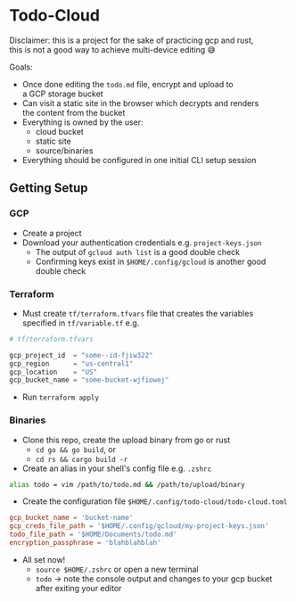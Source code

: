 # Todo-Cloud

Disclaimer: this is a project for the sake of practicing gcp and rust,  
this is not a good way to achieve multi-device editing 😅

Goals:

- Once done editing the `todo.md` file, encrypt and upload to  
  a GCP storage bucket
- Can visit a static site in the browser which decrypts and renders  
  the content from the bucket
- Everything is owned by the user:
  - cloud bucket
  - static site
  - source/binaries
- Everything should be configured in one initial CLI setup session

## Getting Setup

### GCP

- Create a project
- Download your authentication credentials e.g. `project-keys.json`
  - The output of `gcloud auth list` is a good double check
  - Confirming keys exist in `$HOME/.config/gcloud` is another good double check

### Terraform

- Must create `tf/terraform.tfvars` file that creates the variables  
  specified in `tf/variable.tf` e.g.

```tf
# tf/terraform.tfvars

gcp_project_id  = "some--id-fjiw322"
gcp_region      = "us-central1"
gcp_location    = "US"
gcp_bucket_name = "some-bucket-wjfiowej"
```

- Run `terraform apply`

### Binaries

- Clone this repo, create the upload binary from go or rust
  - `cd go && go build`, or
  - `cd rs && cargo build -r`
- Create an alias in your shell's config file e.g. `.zshrc`

```sh
alias todo = vim /path/to/todo.md && /path/to/upload/binary
```

- Create the configuration file `$HOME/.config/todo-cloud/todo-cloud.toml`

```toml
gcp_bucket_name = 'bucket-name'
gcp_creds_file_path = '$HOME/.config/gcloud/my-project-keys.json'
todo_file_path = '$HOME/Documents/todo.md'
encryption_passphrase = 'blahblahblah'
```

- All set now!
  - `source $HOME/.zshrc` or open a new terminal
  - `todo` -> note the console output and changes to your gcp bucket after
    exiting your editor
